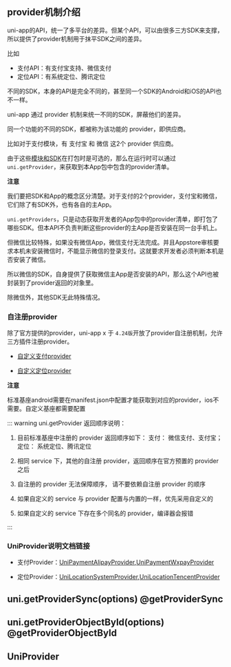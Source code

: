 ## provider机制介绍

uni-app的API，统一了多平台的差异。但某个API，可以由很多三方SDK来支撑，所以提供了provider机制用于抹平SDK之间的差异。

比如
- 支付API：有支付宝支持、微信支付
- 定位API：有系统定位、腾讯定位

不同的SDK，本身的API是完全不同的，甚至同一个SDK的Android和iOS的API也不一样。

uni-app 通过 provider 机制来统一不同的SDK，屏蔽他们的差异。

同一个功能的不同的SDK，都被称为该功能的 provider，即供应商。

比如对于支付模块，有 支付宝 和 微信 这2个 provider 供应商。

由于这些[模块和SDK](../collocation/manifest-modules.md)在打包时是可选的，那么在运行时可以通过 `uni.getProvider`，来获取到本App包中包含的provider清单。

**注意**

我们要把SDK和App的概念区分清楚。对于支付的2个provider，支付宝和微信，它们除了有SDK外，也有各自的主App。

`uni.getProviders`，只是动态获取开发者的App包中的provider清单，即打包了哪些SDK。但本API不负责判断这些provider的主App是否安装在同一台手机上。

但微信比较特殊，如果没有微信App，微信支付无法完成。并且Appstore审核要求本机未安装微信时，不能显示微信的登录支付。这就要求开发者必须判断本机是否安装了微信。

所以微信的SDK，自身提供了获取微信主App是否安装的API，那么这个API也被封装到了provider返回的对象里。

除微信外，其他SDK无此特殊情况。

### 自注册provider

除了官方提供的provider，uni-app x 于 `4.24版`开放了provider自注册机制，允许三方插件注册provider。

- [自定义支付provider](request-payment.md#customprovider)

- [自定义定位provider](get-location.md#customprovider)

**注意**

标准基座android需要在manifest.json中配置才能获取到对应的provider，ios不需要。自定义基座都需要配置

<!-- UTSAPIJSON.getProvider.name -->

<!-- UTSAPIJSON.getProvider.description -->

<!-- UTSAPIJSON.getProvider.compatibility -->

<!-- UTSAPIJSON.getProvider.param -->

<!-- UTSAPIJSON.getProvider.returnValue -->

::: warning uni.getProvider 返回顺序说明：
1. 目前标准基座中注册的 provider 返回顺序如下：
    支付： 微信支付、支付宝；
    定位： 系统定位、腾讯定位

2. 相同 service 下，其他的自注册 provider，返回顺序在官方预置的 provider 之后

3. 自注册的 provider 无法保障顺序， 请不要依赖自注册 provider 的顺序

4. 如果自定义的 service 与 provider 配置与内置的一样，优先采用自定义的

5. 如果自定义的 service 下存在多个同名的 provider，编译器会报错

:::


<!-- UTSAPIJSON.getProvider.tutorial -->

<!-- UTSAPIJSON.getProvider.example -->

### UniProvider说明文档链接

- 支付Provider：[UniPaymentAlipayProvider](./request-payment.md#paymentalipayprovider),[UniPaymentWxpayProvider](./request-payment.md#paymentwxpayprovider)

- 定位Provider：[UniLocationSystemProvider](./get-location.md#locationsystemprovider),[UniLocationTencentProvider](./get-location.md#locationtencentprovider)


## uni.getProviderSync(options) @getProviderSync

<!-- UTSAPIJSON.getProviderSync.description -->

<!-- UTSAPIJSON.getProviderSync.compatibility -->

<!-- UTSAPIJSON.getProviderSync.param -->

<!-- UTSAPIJSON.getProviderSync.returnValue -->

<!-- UTSAPIJSON.getProviderSync.example -->

<!-- UTSAPIJSON.getProviderSync.tutorial -->

## uni.getProviderObjectById(options) @getProviderObjectById

<!-- UTSAPIJSON.getProviderObjectById.description -->

<!-- UTSAPIJSON.getProviderObjectById.compatibility -->

<!-- UTSAPIJSON.getProviderObjectById.param -->

<!-- UTSAPIJSON.getProviderObjectById.returnValue -->

<!-- UTSAPIJSON.getProviderObjectById.example -->

<!-- UTSAPIJSON.getProviderObjectById.tutorial -->

<!-- UTSAPIJSON.getProviderObject.example -->

<!-- UTSAPIJSON.getProviderObject.tutorial -->

## UniProvider

<!-- CUSTOMTYPEJSON.UniProvider.description -->

<!-- CUSTOMTYPEJSON.UniProvider.extends -->

<!-- CUSTOMTYPEJSON.UniProvider.param -->

<!-- CUSTOMTYPEJSON.UniProvider.compatibility -->

<!-- CUSTOMTYPEJSON.UniProvider.example -->

<!-- UTSAPIJSON.provider.example -->

<!-- UTSAPIJSON.general_type.name -->

<!-- UTSAPIJSON.general_type.param -->
